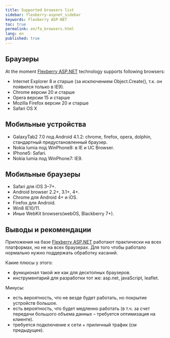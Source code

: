 ```yaml
---
title: Supported browsers list
sidebar: flexberry-aspnet_sidebar
keywords: Flexberry ASP-NET
toc: true
permalink: en/fa_browsers.html
lang: en
published: true
---
```


## Браузеры

At the moment [Flexberry ASP.NET](fa_flexberry-asp-net.html) technology supports following browsers:

* Internet Explorer 8 и старше (за исключением Object.Create(), т.к. он появился только в IE9).
* Chrome версии 20 и старше
* Opera версии 15 и старше
* Mozilla Firefox версии 20 и старше
* Safari OS X

## Мобильные устройства

* GalaxyTab2 7.0 под Android 4.1.2: chrome, firefox, opera, dolphin, стандартный предустановленный браузер.
* Nokia lumia под WinPhone8: в IE и UC Browser.
* IPhone5: Safari.
* Nokia lumia под WinPhone7: IE9.

## Мобильные браузеры

* Safari для iOS 3–7+.
* Android browser 2.2+, 3.1+, 4+.
* Chrome для Android 4+ и iOS.
* Firefox для Android.
* Win8 IE10/11.
* Иные WebKit browsers(webOS, Blackberry 7+).

## Выводы и рекомендации

Приложения на базе [Flexberry ASP.NET](fa_flexberry-asp-net.html) работают практически на всех платформах, но не на всех браузерах.
Для того чтобы работало нормально нужно поддержать обработку касаний.

Какие плюсы у этого:

* функционал такой же как для десктопных браузеров.
* инструментарий для разработки тот же: asp.net,  javaScript, leaflet.

Минусы:

* есть вероятность, что не везде будет работать, но покрытие устройств большое.
* есть вероятность, что будет медленно работать (в т.ч. за счет передачи большого объема данных – требуется оптимизация на клиенте).
* требуется подключение к сети + приличный трафик (см предыдущее).
